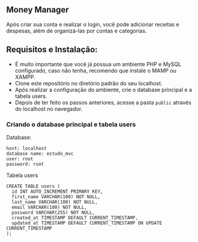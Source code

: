 ## Money Manager

Após criar sua conta e realizar o login, você pode adicionar receitas e despesas, além de organizá-las por contas e categorias.

## Requisitos e Instalação:

- É muito importante que você já possua um ambiente PHP e MySQL configurado, caso não tenha, recomendo que instale o MAMP ou XAMPP.
- Clone este repositório no diretório padrão do seu localhost.
- Após realizar a configuração do ambiente, crie o database principal e a tabela users.
- Depois de ter feito os passos anteriores, acesse a pasta `public` através do localhost no navegador.

### Criando o database principal e tabela users

Database:
 ```
 host: localhost
 database name: estudo_mvc
 user: root
 password: root
 ```

Tabela users
 ```
 CREATE TABLE users (
   id INT AUTO_INCREMENT PRIMARY KEY,
   first_name VARCHAR(100) NOT NULL,
   last_name VARCHAR(100) NOT NULL,
   email VARCHAR(100) NOT NULL,
   password VARCHAR(255) NOT NULL,
   created_at TIMESTAMP DEFAULT CURRENT_TIMESTAMP,
   updated_at TIMESTAMP DEFAULT CURRENT_TIMESTAMP ON UPDATE CURRENT_TIMESTAMP
 );
```
